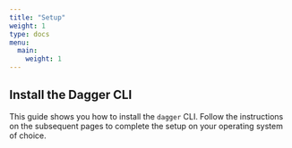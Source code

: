 ```yaml
---
title: "Setup"
weight: 1
type: docs
menu:
  main:
    weight: 1
---
```


## Install the Dagger CLI

This guide shows you how to install the `dagger` CLI.
Follow the instructions on the subsequent pages to complete the setup on your operating system of choice.

